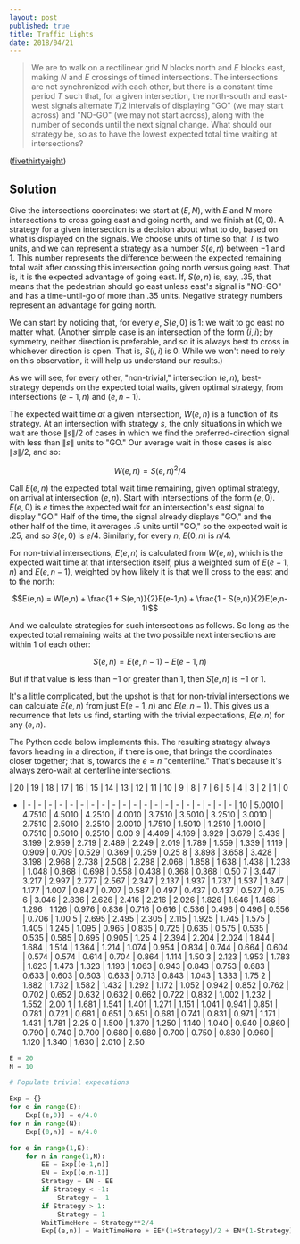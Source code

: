 ```yaml
---
layout: post
published: true
title: Traffic Lights
date: 2018/04/21
---
```


>We are to walk on a rectilinear grid $N$ blocks north and $E$ blocks east, making $N$ and $E$ crossings of timed intersections. The intersections are not synchronized with each other, but there is a constant time period $T$ such that, for a given intersection, the north-south and east-west signals alternate $T/2$ intervals of displaying "GO" (we may start across) and "NO-GO" (we may not start across), along with the number of seconds until the next signal change.  What should our strategy be, so as to have the lowest expected total time waiting at intersections?

<!--more-->

([fivethirtyeight](https://fivethirtyeight.com/features/how-to-cross-the-street/))

## Solution

Give the intersections coordinates: we start at $(E,N)$, with $E$ and $N$ more intersections to cross going east and going north, and we finish at $(0,0)$.  A strategy for a given intersection is a decision about what to do, based on what is displayed on the signals.  We choose units of time so that $T$ is two units, and we can represent a strategy as a number $S(e,n)$ between $-1$ and $1$. This number represents the difference between the expected remaining total wait after crossing this intersection going north versus going east. That is, it is the expected advantage of going east.  If, $S(e,n)$ is, say, $.35$, that means that the pedestrian should go east unless east's signal is "NO-GO" and has a time-until-go of more than $.35$ units.  Negative strategy numbers represent an advantage for going north.

We can start by noticing that, for every $e$, $S(e,0)$ is $1$: we wait to go east no matter what. (Another simple case is an intersection of the form $(i,i)$; by symmetry, neither direction is preferable, and so it is always best to cross in whichever direction is open.  That is, $S(i,i)$ is $0$. While we won't need to rely on this observation, it will help us understand our results.)

As we will see, for every other, "non-trivial," intersection $(e,n)$, best-strategy depends on the expected total waits, given optimal strategy, from intersections $(e-1,n)$ and $(e,n-1)$.

The expected wait time _at_ a given intersection, $W(e,n)$ is a function of its strategy.  At an intersection with strategy $s$, the only situations in which we wait are those $\|s\|/2$ of cases in which we find the preferred-direction signal with less than $\|s\|$ units to "GO."  Our average wait in those cases is also $\|s\|/2$, and so:

$$W(e,n) = S(e,n)^2/4$$

Call $E(e,n)$ the expected total wait time remaining, given optimal strategy, on arrival at intersection $(e,n)$.  Start with intersections of the form $(e,0)$.  $E(e,0)$ is $e$ times the expected wait for an intersection's east signal to display "GO."  Half of the time, the signal already displays "GO," and the other half of the time, it averages $.5$ units until "GO," so the expected wait is $.25$, and so $S(e,0)$ is $e/4$. Similarly, for every $n$, $E(0,n)$ is $n/4$. 

For non-trivial intersections, $E(e,n)$ is calculated from $W(e,n)$, which is the expected wait time at that intersection itself, plus a weighted sum of $E(e-1,n)$ and $E(e,n-1)$, weighted by how likely it is that we'll cross to the east and to the north:

$$E(e,n) = W(e,n) + \frac{1 + S(e,n)}{2}E(e-1,n) + \frac{1 - S(e,n)}{2}E(e,n-1)$$

And we calculate strategies for such intersections as follows. So long as the expected total remaining waits at the two possible next intersections are within $1$ of each other:

$$S(e,n) = E(e,n-1) - E(e-1,n)$$

But if that value is less than $-1$ or greater than $1$, then $S(e,n)$ is $-1$ or $1$.

It's a little complicated, but the upshot is that for non-trivial intersections we can calculate $E(e,n)$ from just $E(e-1,n)$ and $E(e,n-1)$.  This gives us a recurrence that lets us find, starting with the trivial expectations, $E(e,n)$ for any $(e,n)$.

The Python code below implements this.  The resulting strategy always favors heading in a direction, if there is one, that brings the coordinates closer together; that is, towards the $e = n$ "centerline." That's because it's always zero-wait at centerline intersections.


 | 20 | 19 | 18 | 17 | 16 | 15 | 14 | 13 | 12 | 11 | 10 | 9 | 8 | 7 | 6 | 5 | 4 | 3 | 2 | 1 | 0
 - |  - |  - |  - |  - |  - |  - |  - |  - |  - |  - |  - |  - |  - |  - |  - |  - |  - |  - |  - |  - | 
10 | 5.0010 | 4.7510 | 4.5010 | 4.2510 | 4.0010 | 3.7510 | 3.5010 | 3.2510 | 3.0010 | 2.7510 | 2.5010 | 2.2510 | 2.0010 | 1.7510 | 1.5010 | 1.2510 | 1.0010 | 0.7510 | 0.5010 | 0.2510 | 0.00
9 | 4.409 | 4.169 | 3.929 | 3.679 | 3.439 | 3.199 | 2.959 | 2.719 | 2.489 | 2.249 | 2.019 | 1.789 | 1.559 | 1.339 | 1.119 | 0.909 | 0.709 | 0.529 | 0.369 | 0.259 | 0.25
8 | 3.898 | 3.658 | 3.428 | 3.198 | 2.968 | 2.738 | 2.508 | 2.288 | 2.068 | 1.858 | 1.638 | 1.438 | 1.238 | 1.048 | 0.868 | 0.698 | 0.558 | 0.438 | 0.368 | 0.368 | 0.50
7 | 3.447 | 3.217 | 2.997 | 2.777 | 2.567 | 2.347 | 2.137 | 1.937 | 1.737 | 1.537 | 1.347 | 1.177 | 1.007 | 0.847 | 0.707 | 0.587 | 0.497 | 0.437 | 0.437 | 0.527 | 0.75
6 | 3.046 | 2.836 | 2.626 | 2.416 | 2.216 | 2.026 | 1.826 | 1.646 | 1.466 | 1.296 | 1.126 | 0.976 | 0.836 | 0.716 | 0.616 | 0.536 | 0.496 | 0.496 | 0.556 | 0.706 | 1.00
5 | 2.695 | 2.495 | 2.305 | 2.115 | 1.925 | 1.745 | 1.575 | 1.405 | 1.245 | 1.095 | 0.965 | 0.835 | 0.725 | 0.635 | 0.575 | 0.535 | 0.535 | 0.585 | 0.695 | 0.905 | 1.25
4 | 2.394 | 2.204 | 2.024 | 1.844 | 1.684 | 1.514 | 1.364 | 1.214 | 1.074 | 0.954 | 0.834 | 0.744 | 0.664 | 0.604 | 0.574 | 0.574 | 0.614 | 0.704 | 0.864 | 1.114 | 1.50
3 | 2.123 | 1.953 | 1.783 | 1.623 | 1.473 | 1.323 | 1.193 | 1.063 | 0.943 | 0.843 | 0.753 | 0.683 | 0.633 | 0.603 | 0.603 | 0.633 | 0.713 | 0.843 | 1.043 | 1.333 | 1.75
2 | 1.882 | 1.732 | 1.582 | 1.432 | 1.292 | 1.172 | 1.052 | 0.942 | 0.852 | 0.762 | 0.702 | 0.652 | 0.632 | 0.632 | 0.662 | 0.722 | 0.832 | 1.002 | 1.232 | 1.552 | 2.00
1 | 1.681 | 1.541 | 1.401 | 1.271 | 1.151 | 1.041 | 0.941 | 0.851 | 0.781 | 0.721 | 0.681 | 0.651 | 0.651 | 0.681 | 0.741 | 0.831 | 0.971 | 1.171 | 1.431 | 1.781 | 2.25
0 | 1.500 | 1.370 | 1.250 | 1.140 | 1.040 | 0.940 | 0.860 | 0.790 | 0.740 | 0.700 | 0.680 | 0.680 | 0.700 | 0.750 | 0.830 | 0.960 | 1.120 | 1.340 | 1.630 | 2.010 | 2.50

```python
E = 20
N = 10

# Populate trivial expecations

Exp = {}
for e in range(E):
    Exp[(e,0)] = e/4.0
for n in range(N):
    Exp[(0,n)] = n/4.0

for e in range(1,E):
    for n in range(1,N):
        EE = Exp[(e-1,n)]
        EN = Exp[(e,n-1)]
        Strategy = EN - EE
        if Strategy < -1:
            Strategy = -1
        if Strategy > 1:
            Strategy = 1
        WaitTimeHere = Strategy**2/4
        Exp[(e,n)] = WaitTimeHere + EE*(1+Strategy)/2 + EN*(1-Strategy)/2
```

<br>